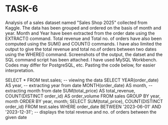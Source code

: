 # TASK-6
Analysis of a sales dataset named "Sales Shop 2025" collected from Kaggle.
The data has been grouped and ordered on the basis of month and year.
Month and Year have been extracted from the order date using the EXTRACT() command. 
Total revenue and Total no. of orders have also been computed using the SUM() and COUNT() commands.
I have also limited the output to give the total revenue and total no.of orders between two dates using the WHERE() command.
Screenshots of the output, the datset and the SQL command script has been attached.
I have used MySQL Workbench. Codes may differ for PostgreSQL, etc.
Pasting the code below, for easier interpretation.

SELECT * FROM test.sales; -- viewing the data
SELECT
    YEAR(order_date) AS year, -- extracting year from date
    MONTH(order_date) AS month, -- extracting month from date
    SUM(total_price) AS total_revenue,
    COUNT(DISTINCT order_id) AS order_volume
FROM sales
GROUP BY year, month
ORDER BY year, month;
SELECT SUM(total_price), COUNT(DISTINCT order_id)
FROM test.sales 
WHERE order_date BETWEEN '2023-06-01' AND '2023-12-31'; -- displays the total revenue and no. of orders between the given date
